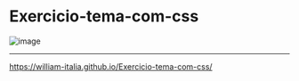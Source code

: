 # Exercicio-tema-com-css

![image](https://user-images.githubusercontent.com/89314780/160034597-bde41253-178b-4e73-a368-f6c2ac275044.png)

---
https://william-italia.github.io/Exercicio-tema-com-css/
